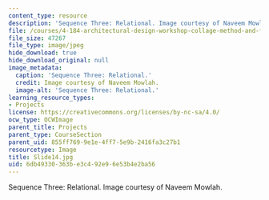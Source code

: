 ```yaml
---
content_type: resource
description: 'Sequence Three: Relational. Image courtesy of Naveem Mowlah.'
file: /courses/4-184-architectural-design-workshop-collage-method-and-form-spring-2004/6db49330363be3c492e96e53b4e2ba56_Slide14.jpg
file_size: 47267
file_type: image/jpeg
hide_download: true
hide_download_original: null
image_metadata:
  caption: 'Sequence Three: Relational.'
  credit: Image courtesy of Naveem Mowlah.
  image-alt: 'Sequence Three: Relational.'
learning_resource_types:
- Projects
license: https://creativecommons.org/licenses/by-nc-sa/4.0/
ocw_type: OCWImage
parent_title: Projects
parent_type: CourseSection
parent_uid: 855ff769-9e1e-4ff7-5e9b-2416fa3c27b1
resourcetype: Image
title: Slide14.jpg
uid: 6db49330-363b-e3c4-92e9-6e53b4e2ba56
---
```

Sequence Three: Relational. Image courtesy of Naveem Mowlah.